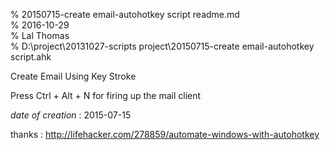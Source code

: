 % 20150715-create email-autohotkey script readme.md 	
% 2016-10-29 	
% Lal Thomas 	
% D:\project\20131027-scripts project\20150715-create email-autohotkey script.ahk 	
	
Create Email Using Key Stroke

Press Ctrl + Alt + N for firing up the mail client

*date of creation* : 2015-07-15

thanks : http://lifehacker.com/278859/automate-windows-with-autohotkey